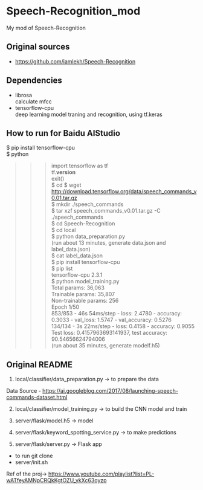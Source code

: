 # Speech-Recognition_mod
My mod of Speech-Recognition  

## Original sources  
* https://github.com/iamlekh/Speech-Recognition  

## Dependencies  
* librosa  
calculate mfcc    
* tensorflow-cpu  
deep learning model traning and recognition, using tf.keras    

## How to run for Baidu AIStudio   
$ pip install tensorflow-cpu  
$ python  
>>> import tensorflow as tf  
>>> tf.__version__  
>>> exit()  
$ cd
$ wget http://download.tensorflow.org/data/speech_commands_v0.01.tar.gz  
$ mkdir ./speech_commands  
$ tar xzf speech_commands_v0.01.tar.gz -C ./speech_commands   
$ cd Speech-Recognition  
$ cd local  
$ python data_preparation.py  
(run about 13 minutes, generate data.json and label_data.json)  
$ cat label_data.json  
$ pip install tensorflow-cpu  
$ pip list  
tensorflow-cpu         2.3.1  
$ python model_training.py    
Total params: 36,063  
Trainable params: 35,807  
Non-trainable params: 256  
Epoch 1/50  
853/853 - 46s 54ms/step - loss: 2.4780 - accuracy: 0.3033 - val_loss: 1.5747 - val_accuracy: 0.5276  
134/134 - 3s 22ms/step - loss: 0.4158 - accuracy: 0.9055  
Test loss: 0.4157963693141937, test accuracy: 90.54656624794006  
(run about 35 minutes, generate modelf.h5)  

## Original README  
1) local/classifier/data_preparation.py -> to prepare the data 

Data Source - https://ai.googleblog.com/2017/08/launching-speech-commands-dataset.html

2) local/classifier/model_training.py -> to build the CNN model and train

3) server/flask/model.h5 -> model

4) server/flask/keyword_spotting_service.py -> to make predictions

5) server/flask/server.py -> Flask app

* to run git clone
* server/init.sh

Ref of the proj-> https://www.youtube.com/playlist?list=PL-wATfeyAMNpCRQkKgtOZU_ykXc63oyzp 
